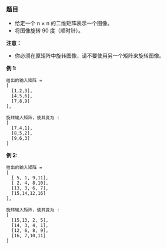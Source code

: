 ### 题目
* 给定一个 n × n 的二维矩阵表示一个图像。
* 将图像旋转 90 度（顺时针）。


**注意：**
* 你必须在原矩阵中旋转图像，请不要使用另一个矩阵来旋转图像。

**例 1:**
```
给出的输入矩阵 = 
[
  [1,2,3],
  [4,5,6],
  [7,8,9]
],

旋转输入矩阵，使其变为 :
[
  [7,4,1],
  [8,5,2],
  [9,6,3]
]
```

**例 2:**
```
给出的输入矩阵 =
[
  [ 5, 1, 9,11],
  [ 2, 4, 8,10],
  [13, 3, 6, 7],
  [15,14,12,16]
], 

旋转输入矩阵，使其变为 :
[
  [15,13, 2, 5],
  [14, 3, 4, 1],
  [12, 6, 8, 9],
  [16, 7,10,11]
]
```
